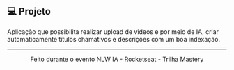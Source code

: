 ## 💻 Projeto

Aplicação que possibilita realizar upload de videos e por meio de IA, criar automaticamente títulos chamativos e descrições com um boa indexação.

---

<p align="center">
  Feito durante o evento NLW IA - Rocketseat - Trilha Mastery
</p>
